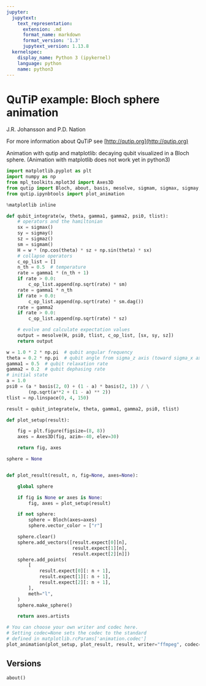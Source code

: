 ```yaml
---
jupyter:
  jupytext:
    text_representation:
      extension: .md
      format_name: markdown
      format_version: '1.3'
      jupytext_version: 1.13.8
  kernelspec:
    display_name: Python 3 (ipykernel)
    language: python
    name: python3
---
```


# QuTiP example: Bloch sphere animation


J.R. Johansson and P.D. Nation

For more information about QuTiP see [http://qutip.org](http://qutip.org)


Animation with qutip and matplotlib: decaying qubit visualized in a Bloch sphere.
(Animation with matplotlib does not work yet in python3)

```python
import matplotlib.pyplot as plt
import numpy as np
from mpl_toolkits.mplot3d import Axes3D
from qutip import Bloch, about, basis, mesolve, sigmam, sigmax, sigmay, sigmaz
from qutip.ipynbtools import plot_animation

%matplotlib inline
```

```python
def qubit_integrate(w, theta, gamma1, gamma2, psi0, tlist):
    # operators and the hamiltonian
    sx = sigmax()
    sy = sigmay()
    sz = sigmaz()
    sm = sigmam()
    H = w * (np.cos(theta) * sz + np.sin(theta) * sx)
    # collapse operators
    c_op_list = []
    n_th = 0.5  # temperature
    rate = gamma1 * (n_th + 1)
    if rate > 0.0:
        c_op_list.append(np.sqrt(rate) * sm)
    rate = gamma1 * n_th
    if rate > 0.0:
        c_op_list.append(np.sqrt(rate) * sm.dag())
    rate = gamma2
    if rate > 0.0:
        c_op_list.append(np.sqrt(rate) * sz)

    # evolve and calculate expectation values
    output = mesolve(H, psi0, tlist, c_op_list, [sx, sy, sz])
    return output
```

```python
w = 1.0 * 2 * np.pi  # qubit angular frequency
theta = 0.2 * np.pi  # qubit angle from sigma_z axis (toward sigma_x axis)
gamma1 = 0.5  # qubit relaxation rate
gamma2 = 0.2  # qubit dephasing rate
# initial state
a = 1.0
psi0 = (a * basis(2, 0) + (1 - a) * basis(2, 1)) / \
        (np.sqrt(a**2 + (1 - a) ** 2))
tlist = np.linspace(0, 4, 150)
```

```python
result = qubit_integrate(w, theta, gamma1, gamma2, psi0, tlist)
```

```python
def plot_setup(result):

    fig = plt.figure(figsize=(8, 8))
    axes = Axes3D(fig, azim=-40, elev=30)

    return fig, axes
```

```python
sphere = None


def plot_result(result, n, fig=None, axes=None):

    global sphere

    if fig is None or axes is None:
        fig, axes = plot_setup(result)

    if not sphere:
        sphere = Bloch(axes=axes)
        sphere.vector_color = ["r"]

    sphere.clear()
    sphere.add_vectors([result.expect[0][n],
                        result.expect[1][n],
                        result.expect[2][n]])
    sphere.add_points(
        [
            result.expect[0][: n + 1],
            result.expect[1][: n + 1],
            result.expect[2][: n + 1],
        ],
        meth="l",
    )
    sphere.make_sphere()

    return axes.artists
```

```python
# You can choose your own writer and codec here.
# Setting codec=None sets the codec to the standard
# defined in matplotlib.rcParams['animation.codec']
plot_animation(plot_setup, plot_result, result, writer="ffmpeg", codec=None)
```

## Versions

```python
about()
```
